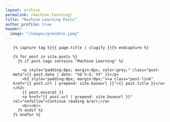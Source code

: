 ```yaml
---
layout: archive
permalink: /machine-learning/
title: "Machine Learning Posts"
author_profile: true
header:
  image: "/images/grenoble.jpeg"
---
```


<div>

  <ul class="post-list">

    {% capture tag %}{{ page.title | slugify }}{% endcapture %}

    {% for post in site.posts %}
      {% if post.tags contains "Machine Learning" %}

        <p style="padding:0px; margin:0px; color:grey;" class="post-meta">{{ post.date | date: "%b %-d, %Y" }}</p>
        <h2 style="padding:0px; margin:0px;"><a class="post-link" href="{{ post.url | prepend: site.baseurl }}">{{ post.title }}</a></h2>
        {{ post.excerpt }}
        <a href="{{ post.url | prepend: site.baseurl }}" rel="nofollow">Continue reading &rarr;</a>
        <br><br>
      {% endif %}
    {% endfor %}

  </ul>

</div>

